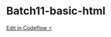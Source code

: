 # Batch11-basic-html

[Edit in Codeflow ⚡️](https://stackblitz.com/~/github.com/AwalHardika/Batch11-basic-html)
